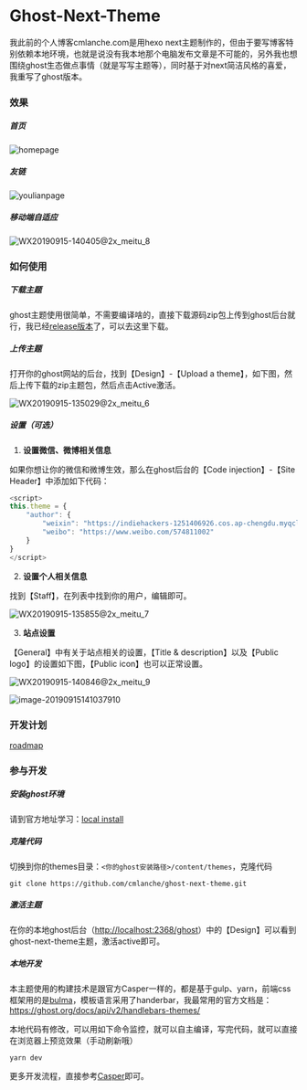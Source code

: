 # Ghost-Next-Theme

我此前的个人博客cmlanche.com是用hexo next主题制作的，但由于要写博客特别依赖本地环境，也就是说没有我本地那个电脑发布文章是不可能的，另外我也想围绕ghost生态做点事情（就是写写主题等），同时基于对next简洁风格的喜爱，我重写了ghost版本。

### 效果

##### 首页

![homepage](https://indiehackers-1251406926.cos.ap-chengdu.myqcloud.com/hackers/8r6l3.jpg)

##### 友链

![youlianpage](https://indiehackers-1251406926.cos.ap-chengdu.myqcloud.com/hackers/u0704.jpg)

##### 移动端自适应

![WX20190915-140405@2x_meitu_8](https://indiehackers-1251406926.cos.ap-chengdu.myqcloud.com/hackers/cc7v1.jpg)

### 如何使用

##### 下载主题

ghost主题使用很简单，不需要编译啥的，直接下载源码zip包上传到ghost后台就行，我已经[release版本](https://github.com/cmlanche/ghost-next-theme/releases)了，可以去这里下载。

##### 上传主题

打开你的ghost网站的后台，找到【Design】-【Upload a theme】，如下图，然后上传下载的zip主题包，然后点击Active激活。

![WX20190915-135029@2x_meitu_6](https://indiehackers-1251406926.cos.ap-chengdu.myqcloud.com/hackers/fx6lz.jpg)

##### 设置（可选）

1. **设置微信、微博相关信息**

如果你想让你的微信和微博生效，那么在ghost后台的【Code injection】-【Site Header】中添加如下代码：

```javascript
<script>
this.theme = {
	"author": {
		"weixin": "https://indiehackers-1251406926.cos.ap-chengdu.myqcloud.com/hackers/weh85.png",
		"weibo": "https://www.weibo.com/574811002"
	}
}
</script>
```

2. **设置个人相关信息**

找到【Staff】，在列表中找到你的用户，编辑即可。

![WX20190915-135855@2x_meitu_7](https://indiehackers-1251406926.cos.ap-chengdu.myqcloud.com/hackers/lxq1r.jpg)

3. **站点设置**

【General】中有关于站点相关的设置，【Title & description】以及【Public logo】的设置如下图，【Public icon】也可以正常设置。

![WX20190915-140846@2x_meitu_9](https://indiehackers-1251406926.cos.ap-chengdu.myqcloud.com/hackers/vnqwe.jpg)

![image-20190915141037910](https://indiehackers-1251406926.cos.ap-chengdu.myqcloud.com/hackers/c3fjt.png)

### 开发计划
[roadmap](https://github.com/cmlanche/ghost-next-theme/projects/1)

### 参与开发

##### 安装ghost环境

请到官方地址学习：[local install](https://ghost.org/docs/install/local/)

##### 克隆代码

切换到你的themes目录：`<你的ghost安装路径>/content/themes`，克隆代码

```shell
git clone https://github.com/cmlanche/ghost-next-theme.git
```

##### 激活主题

在你的本地ghost后台（[http://localhost:2368/ghost](http://localhost:2368/ghost)）中的【Design】可以看到ghost-next-theme主题，激活active即可。

##### 本地开发

本主题使用的构建技术是跟官方Casper一样的，都是基于gulp、yarn，前端css框架用的是[bulma](https://bulma.io/)，模板语言采用了handerbar，我最常用的官方文档是：https://ghost.org/docs/api/v2/handlebars-themes/

本地代码有修改，可以用如下命令监控，就可以自主编译，写完代码，就可以直接在浏览器上预览效果（手动刷新哦）

```
yarn dev
```

更多开发流程，直接参考[Casper](https://github.com/TryGhost/Casper)即可。